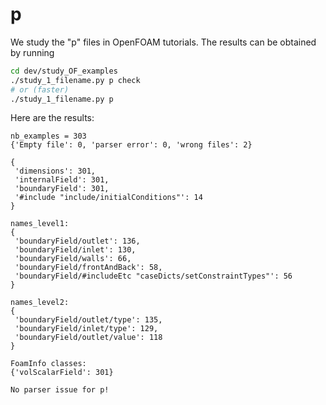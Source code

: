 # p

We study the "p" files in OpenFOAM tutorials. The results can be obtained
by running

```sh
cd dev/study_OF_examples
./study_1_filename.py p check
# or (faster)
./study_1_filename.py p
```

Here are the results:

```
nb_examples = 303
{'Empty file': 0, 'parser error': 0, 'wrong files': 2}

{
 'dimensions': 301,
 'internalField': 301,
 'boundaryField': 301,
 '#include "include/initialConditions"': 14
}

names_level1:
{
 'boundaryField/outlet': 136,
 'boundaryField/inlet': 130,
 'boundaryField/walls': 66,
 'boundaryField/frontAndBack': 58,
 'boundaryField/#includeEtc "caseDicts/setConstraintTypes"': 56
}

names_level2:
{
 'boundaryField/outlet/type': 135,
 'boundaryField/inlet/type': 129,
 'boundaryField/outlet/value': 118
}

FoamInfo classes:
{'volScalarField': 301}

No parser issue for p!

```

